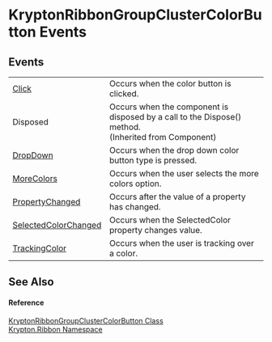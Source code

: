 # KryptonRibbonGroupClusterColorButton Events




## Events
<table>
<tr>
<td><a href="d14686be-2287-b849-ce44-f091cde84aab.md">Click</a></td>
<td>Occurs when the color button is clicked.</td></tr>
<tr>
<td>Disposed</td>
<td>Occurs when the component is disposed by a call to the Dispose() method.<br />(Inherited from Component)</td></tr>
<tr>
<td><a href="c213a3f1-edaa-0165-a5ef-9cb553900363.md">DropDown</a></td>
<td>Occurs when the drop down color button type is pressed.</td></tr>
<tr>
<td><a href="c187d2cb-d5be-36fc-9605-653199d254c5.md">MoreColors</a></td>
<td>Occurs when the user selects the more colors option.</td></tr>
<tr>
<td><a href="6300513a-dc09-ede4-59c5-3531630671da.md">PropertyChanged</a></td>
<td>Occurs after the value of a property has changed.</td></tr>
<tr>
<td><a href="f7f195af-6939-e3cc-c2a6-c580980f35a5.md">SelectedColorChanged</a></td>
<td>Occurs when the SelectedColor property changes value.</td></tr>
<tr>
<td><a href="3b309d35-f9ec-4d26-7d24-3b5352a911e7.md">TrackingColor</a></td>
<td>Occurs when the user is tracking over a color.</td></tr>
</table>

## See Also


#### Reference
<a href="11637402-9f93-e6c3-d391-f6486719dd91.md">KryptonRibbonGroupClusterColorButton Class</a>  
<a href="1e9bc734-cff9-e9b8-f013-94cdac669794.md">Krypton.Ribbon Namespace</a>  
